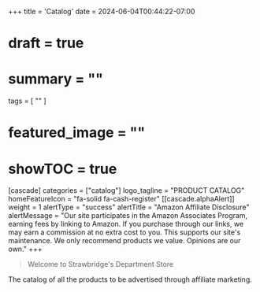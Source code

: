 +++
title = 'Catalog'
date = 2024-06-04T00:44:22-07:00
# draft = true
# summary = ""
tags = [
  ""
  ]
# featured_image = ""
# showTOC = true
[cascade]
  categories = ["catalog"]
  logo_tagline = "PRODUCT CATALOG"
  homeFeatureIcon = "fa-solid fa-cash-register" 
  [[cascade.alphaAlert]]
    weight = 1
    alertType = "success"
    alertTitle = "Amazon Affiliate Disclosure"
    alertMessage = "Our site participates in the Amazon Associates Program, earning fees by linking to Amazon. If you purchase through our links, we may earn a commission at no extra cost to you. This supports our site's maintenance. We only recommend products we value. Opinions are our own." 
+++

> Welcome to Strawbridge's Department Store 

The catalog of all the products to be advertised through affiliate marketing.
 
<!--more-->